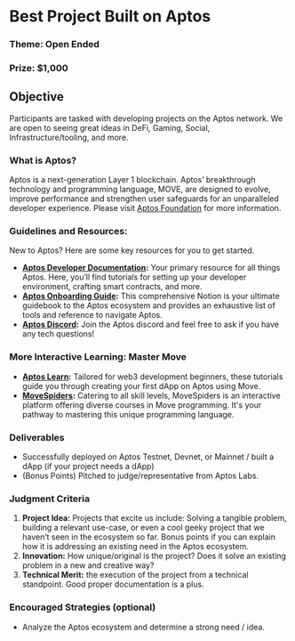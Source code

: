 # Best Project Built on Aptos
### Theme: Open Ended
### Prize: $1,000

## Objective
Participants are tasked with developing projects on the Aptos network. We are open to seeing great ideas in DeFi, Gaming, Social, Infrastructure/tooling, and more.

### What is Aptos?
Aptos is a next-generation Layer 1 blockchain. Aptos’ breakthrough technology and programming language, MOVE, are designed to evolve, improve performance and strengthen user safeguards for an unparalleled developer experience. Please visit [Aptos Foundation](https://www.aptosfoundation.org) for more information.

### Guidelines and Resources:
New to Aptos? Here are some key resources for you to get started.

- **[Aptos Developer Documentation](https://aptos.dev/):** Your primary resource for all things Aptos. Here, you’ll find tutorials for setting up your developer environment, crafting smart contracts, and more.
- **[Aptos Onboarding Guide](https://aptoslabs.notion.site/Aptos-Onboarding-Resources-4cb9e8ac6d104cd08d5ad025786b6052):** This comprehensive Notion is your ultimate guidebook to the Aptos ecosystem and provides an exhaustive list of tools and reference to navigate Aptos.
- **[Aptos Discord](https://discord.com/invite/aptosnetwork):** Join the Aptos discord and feel free to ask if you have any tech questions!

### More Interactive Learning: Master Move
- **[Aptos Learn](https://learn.aptoslabs.com/):** Tailored for web3 development beginners, these tutorials guide you through creating your first dApp on Aptos using Move.
- **[MoveSpiders](https://movespiders.com/):** Catering to all skill levels, MoveSpiders is an interactive platform offering diverse courses in Move programming. It's your pathway to mastering this unique programming language.

### Deliverables
- Successfully deployed on Aptos Testnet, Devnet, or Mainnet / built a dApp (if your project needs a dApp)
- (Bonus Points) Pitched to judge/representative from Aptos Labs.

### Judgment Criteria
1. **Project Idea:** Projects that excite us include: Solving a tangible problem, building a relevant use-case, or even a cool geeky project that we haven’t seen in the ecosystem so far. Bonus points if you can explain how it is addressing an existing need in the Aptos ecosystem.
2. **Innovation:** How unique/original is the project? Does it solve an existing problem in a new and creative way?
3. **Technical Merit:** the execution of the project from a technical standpoint. Good proper documentation is a plus.

### Encouraged Strategies (optional)
- Analyze the Aptos ecosystem and determine a strong need / idea.
